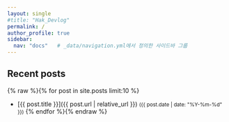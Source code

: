 ```yaml
---
layout: single
#title: "Hak_Devlog"
permalink: /
author_profile: true
sidebar:
  nav: "docs"   # _data/navigation.yml에서 정의한 사이드바 그룹
---
```


## Recent posts

{% raw %}{% for post in site.posts limit:10 %}
- [{{ post.title }}]({{ post.url | relative_url }}) <small>({{ post.date | date: "%Y-%m-%d" }})</small>
{% endfor %}{% endraw %}
